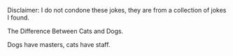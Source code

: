 Disclaimer: I do not condone these jokes, they are from a collection of jokes I found.

The Difference Between Cats and Dogs.

Dogs have masters, cats have staff.


